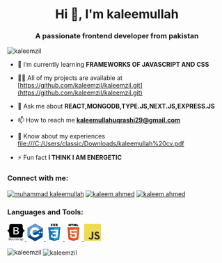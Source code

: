 <h1 align="center">Hi 👋, I'm kaleemullah</h1>
<h3 align="center">A passionate frontend developer from pakistan</h3>

<p align="left"> <img src="https://komarev.com/ghpvc/?username=kaleemzil&label=Profile%20views&color=0e75b6&style=flat" alt="kaleemzil" /> </p>

- 🌱 I’m currently learning **FRAMEWORKS OF JAVASCRIPT AND CSS**

- 👨‍💻 All of my projects are available at [https://github.com/kaleemzil/kaleemzil.git](https://github.com/kaleemzil/kaleemzil.git)

- 💬 Ask me about **REACT,MONGODB,TYPE.JS,NEXT.JS,EXPRESS.JS**

- 📫 How to reach me **kaleemullahuqrashi29@gmail.com**

- 📄 Know about my experiences [file:///C:/Users/classic/Downloads/kaleemullah%20cv.pdf](file:///C:/Users/classic/Downloads/kaleemullah%20cv.pdf)

- ⚡ Fun fact **I THINK I AM ENERGETIC**

<h3 align="left">Connect with me:</h3>
<p align="left">
<a href="https://linkedin.com/in/muhammad kaleemullah" target="blank"><img align="center" src="https://raw.githubusercontent.com/rahuldkjain/github-profile-readme-generator/master/src/images/icons/Social/linked-in-alt.svg" alt="muhammad kaleemullah" height="30" width="40" /></a>
<a href="https://fb.com/kaleem ahmed" target="blank"><img align="center" src="https://raw.githubusercontent.com/rahuldkjain/github-profile-readme-generator/master/src/images/icons/Social/facebook.svg" alt="kaleem ahmed" height="30" width="40" /></a>
<a href="https://instagram.com/kaleem ahmed" target="blank"><img align="center" src="https://raw.githubusercontent.com/rahuldkjain/github-profile-readme-generator/master/src/images/icons/Social/instagram.svg" alt="kaleem ahmed" height="30" width="40" /></a>
</p>

<h3 align="left">Languages and Tools:</h3>
<p align="left"> <a href="https://getbootstrap.com" target="_blank" rel="noreferrer"> <img src="https://raw.githubusercontent.com/devicons/devicon/master/icons/bootstrap/bootstrap-plain-wordmark.svg" alt="bootstrap" width="40" height="40"/> </a> <a href="https://www.w3schools.com/cpp/" target="_blank" rel="noreferrer"> <img src="https://raw.githubusercontent.com/devicons/devicon/master/icons/cplusplus/cplusplus-original.svg" alt="cplusplus" width="40" height="40"/> </a> <a href="https://www.w3schools.com/css/" target="_blank" rel="noreferrer"> <img src="https://raw.githubusercontent.com/devicons/devicon/master/icons/css3/css3-original-wordmark.svg" alt="css3" width="40" height="40"/> </a> <a href="https://www.w3.org/html/" target="_blank" rel="noreferrer"> <img src="https://raw.githubusercontent.com/devicons/devicon/master/icons/html5/html5-original-wordmark.svg" alt="html5" width="40" height="40"/> </a> <a href="https://developer.mozilla.org/en-US/docs/Web/JavaScript" target="_blank" rel="noreferrer"> <img src="https://raw.githubusercontent.com/devicons/devicon/master/icons/javascript/javascript-original.svg" alt="javascript" width="40" height="40"/> </a> </p>

<p><img align="left" src="https://github-readme-stats.vercel.app/api/top-langs?username=kaleemzil&show_icons=true&locale=en&layout=compact" alt="kaleemzil" /></p>

<p>&nbsp;<img align="center" src="https://github-readme-stats.vercel.app/api?username=kaleemzil&show_icons=true&locale=en" alt="kaleemzil" /></p>
